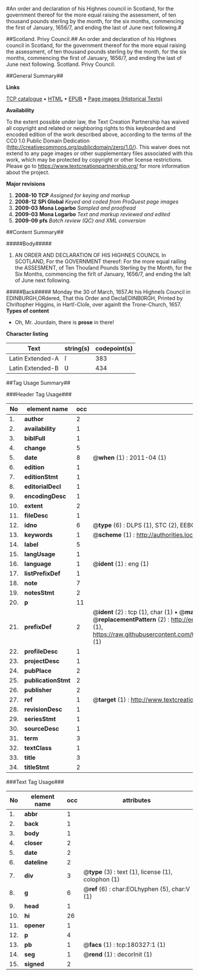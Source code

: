 #An order and declaration of his Highnes council in Scotland, for the government thereof for the more equal raising the assessment, of ten thousand pounds sterling by the month, for the six months, commencing the first of January, 1656/7, and ending the last of June next following.#

##Scotland. Privy Council.##
An order and declaration of his Highnes council in Scotland, for the government thereof for the more equal raising the assessment, of ten thousand pounds sterling by the month, for the six months, commencing the first of January, 1656/7, and ending the last of June next following.
Scotland. Privy Council.

##General Summary##

**Links**

[TCP catalogue](http://www.ota.ox.ac.uk/tcp/)  • 
[HTML](http://tei.it.ox.ac.uk/tcp/Texts-HTML/free/B05/B05149.html)  • 
[EPUB](http://tei.it.ox.ac.uk/tcp/Texts-EPUB/free/B05/B05149.epub) • 
[Page images (Historical Texts)](https://historicaltexts.jisc.ac.uk/eebo-53981706e)

**Availability**

To the extent possible under law, the Text Creation Partnership has waived all copyright and related or neighboring rights to this keyboarded and encoded edition of the work described above, according to the terms of the CC0 1.0 Public Domain Dedication (http://creativecommons.org/publicdomain/zero/1.0/). This waiver does not extend to any page images or other supplementary files associated with this work, which may be protected by copyright or other license restrictions. Please go to https://www.textcreationpartnership.org/ for more information about the project.

**Major revisions**

1. __2008-10__ __TCP__ *Assigned for keying and markup*
1. __2008-12__ __SPi Global__ *Keyed and coded from ProQuest page images*
1. __2009-03__ __Mona Logarbo__ *Sampled and proofread*
1. __2009-03__ __Mona Logarbo__ *Text and markup reviewed and edited*
1. __2009-09__ __pfs__ *Batch review (QC) and XML conversion*

##Content Summary##

#####Body#####

1. AN ORDER AND DECLARATION OF HIS HIGHNES COUNCIL In SCOTLAND, For the GOVERNMENT thereof: For the more equal raiſing the ASSESMENT, of Ten Thouſand Pounds Sterling by the Month, for the Six Months, commencing the firſt of January, 1656/7, and ending the laſt of June next following.

#####Back#####
Monday the 30 of March, 1657.At his Highneſs Council in EDINBURGH,ORdered, That this Order and DeclaEDINBƲRGH, Printed by Chriſtopher Higgins, in Hartſ-Cloſe, over againſt the Trone-Church, 1657.
**Types of content**

  * Oh, Mr. Jourdain, there is **prose** in there!

**Character listing**


|Text|string(s)|codepoint(s)|
|---|---|---|
|Latin Extended-A|ſ|383|
|Latin Extended-B|Ʋ|434|

##Tag Usage Summary##

###Header Tag Usage###

|No|element name|occ|attributes|
|---|---|---|---|
|1.|__author__|2||
|2.|__availability__|1||
|3.|__biblFull__|1||
|4.|__change__|5||
|5.|__date__|8| @__when__ (1) : 2011-04 (1)|
|6.|__edition__|1||
|7.|__editionStmt__|1||
|8.|__editorialDecl__|1||
|9.|__encodingDesc__|1||
|10.|__extent__|2||
|11.|__fileDesc__|1||
|12.|__idno__|6| @__type__ (6) : DLPS (1), STC (2), EEBO-CITATION (1), OCLC (1), VID (1)|
|13.|__keywords__|1| @__scheme__ (1) : http://authorities.loc.gov/ (1)|
|14.|__label__|5||
|15.|__langUsage__|1||
|16.|__language__|1| @__ident__ (1) : eng (1)|
|17.|__listPrefixDef__|1||
|18.|__note__|7||
|19.|__notesStmt__|2||
|20.|__p__|11||
|21.|__prefixDef__|2| @__ident__ (2) : tcp (1), char (1)  •  @__matchPattern__ (2) : ([0-9\-]+):([0-9IVX]+) (1), (.+) (1)  •  @__replacementPattern__ (2) : http://eebo.chadwyck.com/downloadtiff?vid=$1&page=$2 (1), https://raw.githubusercontent.com/textcreationpartnership/Texts/master/tcpchars.xml#$1 (1)|
|22.|__profileDesc__|1||
|23.|__projectDesc__|1||
|24.|__pubPlace__|2||
|25.|__publicationStmt__|2||
|26.|__publisher__|2||
|27.|__ref__|1| @__target__ (1) : http://www.textcreationpartnership.org/docs/. (1)|
|28.|__revisionDesc__|1||
|29.|__seriesStmt__|1||
|30.|__sourceDesc__|1||
|31.|__term__|3||
|32.|__textClass__|1||
|33.|__title__|3||
|34.|__titleStmt__|2||


###Text Tag Usage###

|No|element name|occ|attributes|
|---|---|---|---|
|1.|__abbr__|1||
|2.|__back__|1||
|3.|__body__|1||
|4.|__closer__|2||
|5.|__date__|2||
|6.|__dateline__|2||
|7.|__div__|3| @__type__ (3) : text (1), license (1), colophon (1)|
|8.|__g__|6| @__ref__ (6) : char:EOLhyphen (5), char:V (1)|
|9.|__head__|1||
|10.|__hi__|26||
|11.|__opener__|1||
|12.|__p__|4||
|13.|__pb__|1| @__facs__ (1) : tcp:180327:1 (1)|
|14.|__seg__|1| @__rend__ (1) : decorInit (1)|
|15.|__signed__|2||
